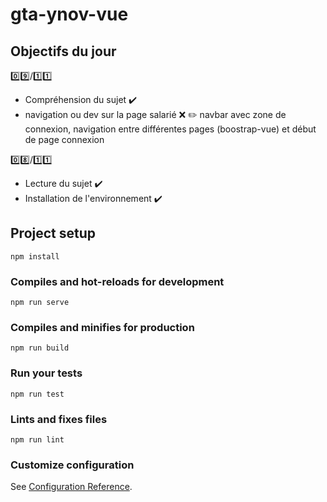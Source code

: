 # gta-ynov-vue

## Objectifs du jour

:zero::nine:/:one::one:

- Compréhension du sujet :heavy_check_mark:
- navigation ou dev sur la page salarié :x:
:pencil2: navbar avec zone de connexion, navigation entre différentes pages (boostrap-vue) et début de page connexion

:zero::eight:/:one::one:

- Lecture du sujet :heavy_check_mark:
- Installation de l'environnement :heavy_check_mark:

## Project setup
```
npm install
```

### Compiles and hot-reloads for development
```
npm run serve
```

### Compiles and minifies for production
```
npm run build
```

### Run your tests
```
npm run test
```

### Lints and fixes files
```
npm run lint
```

### Customize configuration
See [Configuration Reference](https://cli.vuejs.org/config/).
